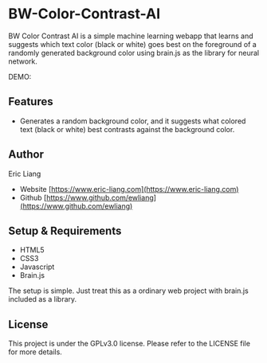 # BW-Color-Contrast-AI
BW Color Contrast AI is a simple machine learning webapp that learns and suggests which text color (black or white) goes best on the foreground of a randomly generated background color using brain.js as the library for neural network.

DEMO: []()

## Features
- Generates a random background color, and it suggests what colored text (black or white) best contrasts against the background color.

## Author
Eric Liang
- Website [https://www.eric-liang.com](https://www.eric-liang.com)
- Github [https://www.github.com/ewliang](https://www.github.com/ewliang)

## Setup & Requirements

- HTML5
- CSS3
- Javascript
- Brain.js

The setup is simple. Just treat this as a ordinary web project with brain.js included as a library.

## License
This project is under the GPLv3.0 license. Please refer to the LICENSE file for more details.
